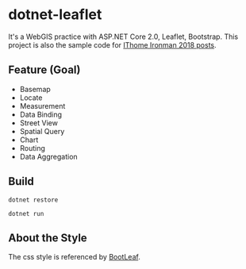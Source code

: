 dotnet-leaflet
==
It's a WebGIS practice with ASP.NET Core 2.0, Leaflet, Bootstrap.
This project is also the sample code for [IThome Ironman 2018 posts](https://ithelp.ithome.com.tw/users/20107816/ironman/1541).

## Feature (Goal)
- Basemap
- Locate
- Measurement
- Data Binding
- Street View
- Spatial Query
- Chart 
- Routing
- Data Aggregation

## Build
```
dotnet restore
```

```
dotnet run 
```

## About the Style
The css style is referenced by [BootLeaf](http://bmcbride.github.io/bootleaf/).
